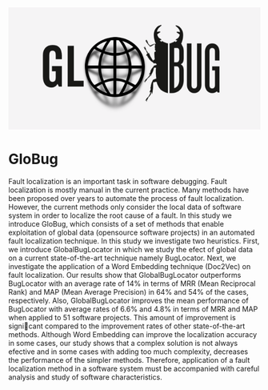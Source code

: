 <img src="GloBug.png">

# GloBug
Fault localization is an important task in software debugging. Fault localization
is mostly manual in the current practice. Many methods have been
proposed over years to automate the process of fault localization. However,
the current methods only consider the local data of software system in order
to localize the root cause of a fault. In this study we introduce GloBug, which
consists of a set of methods that enable exploitation of global data (opensource
software projects) in an automated fault localization technique. In this
study we investigate two heuristics. First, we introduce GlobalBugLocator in
which we study the efect of global data on a current state-of-the-art technique
namely BugLocator. Next, we investigate the application of a Word
Embedding technique (Doc2Vec) on fault localization. Our results show that
GlobalBugLocator outperforms BugLocator with an average rate of 14% in
terms of MRR (Mean Reciprocal Rank) and MAP (Mean Average Precision)
in 64% and 54% of the cases, respectively. Also, GlobalBugLocator improves
the mean performance of BugLocator with average rates of 6.6% and 4.8% in
terms of MRR and MAP when applied to 51 software projects. This amount of
improvement is signicant compared to the improvement rates of other state-of-the-art methods. Although Word Embedding can improve the localization
accuracy in some cases, our study shows that a complex solution is not always
efective and in some cases with adding too much complexity, decreases the
performance of the simpler methods. Therefore, application of a fault localization method in a software system must be accompanied with careful analysis
and study of software characteristics.
